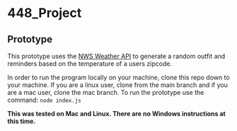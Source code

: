 # 448_Project

## Prototype

This prototype uses the [NWS Weather API](https://www.weather.gov/documentation/services-web-api) to generate a random outfit and reminders based on the temperature of a users zipcode.

In order to run the program locally on your machine, clone this repo down to your machine. If you are a linux user, clone from the main branch and if you are a mac user, clone the mac branch.
To run the prototype use the command: `node index.js`


**This was tested on Mac and Linux. There are no Windows instructions at this time.**
